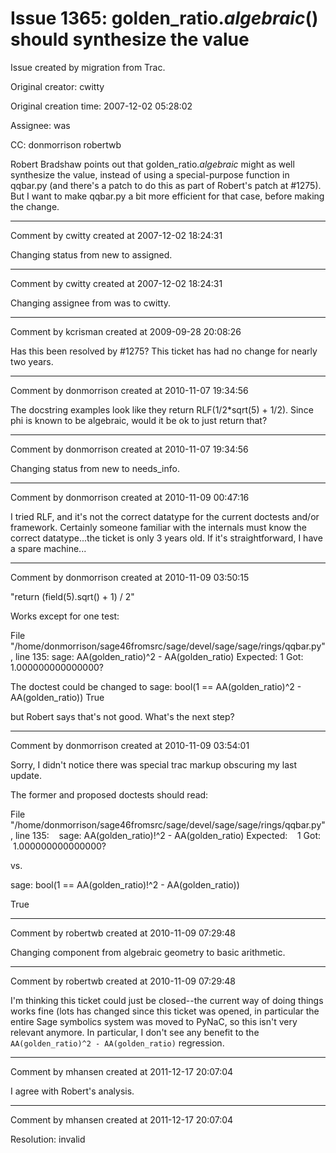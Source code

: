 # Issue 1365: golden_ratio._algebraic_() should synthesize the value

Issue created by migration from Trac.

Original creator: cwitty

Original creation time: 2007-12-02 05:28:02

Assignee: was

CC:  donmorrison robertwb

Robert Bradshaw points out that golden_ratio._algebraic_ might as well synthesize the value, instead of using a special-purpose function in qqbar.py (and there's a patch to do this as part of Robert's patch at #1275).  But I want to make qqbar.py a bit more efficient for that case, before making the change.


---

Comment by cwitty created at 2007-12-02 18:24:31

Changing status from new to assigned.


---

Comment by cwitty created at 2007-12-02 18:24:31

Changing assignee from was to cwitty.


---

Comment by kcrisman created at 2009-09-28 20:08:26

Has this been resolved by #1275?  This ticket has had no change for nearly two years.


---

Comment by donmorrison created at 2010-11-07 19:34:56

The docstring examples look like they return RLF(1/2*sqrt(5) + 1/2).  Since phi is known to be algebraic, would it be ok to just return that?


---

Comment by donmorrison created at 2010-11-07 19:34:56

Changing status from new to needs_info.


---

Comment by donmorrison created at 2010-11-09 00:47:16

I tried RLF, and it's not the correct datatype for the current doctests and/or framework.  Certainly someone familiar with the internals must know the correct datatype...the ticket is only 3 years old.  If it's straightforward, I have a spare machine...


---

Comment by donmorrison created at 2010-11-09 03:50:15

"return (field(5).sqrt() + 1) / 2"

Works except for one test:

File "/home/donmorrison/sage46fromsrc/sage/devel/sage/sage/rings/qqbar.py",
line 135:
   sage: AA(golden_ratio)^2 - AA(golden_ratio)
Expected:
   1
Got:
   1.000000000000000?

The doctest could be changed to 
sage: bool(1 == AA(golden_ratio)^2 - AA(golden_ratio))
True

but Robert says that's not good.  What's the next step?


---

Comment by donmorrison created at 2010-11-09 03:54:01

Sorry, I didn't notice there was special trac markup obscuring my last update.

The former and proposed doctests should read:

File "/home/donmorrison/sage46fromsrc/sage/devel/sage/sage/rings/qqbar.py",
line 135:
   sage: AA(golden_ratio)!^2 - AA(golden_ratio)
Expected:
   1
Got:
   1.000000000000000?

vs.

sage: bool(1 == AA(golden_ratio)!^2 - AA(golden_ratio))

True


---

Comment by robertwb created at 2010-11-09 07:29:48

Changing component from algebraic geometry to basic arithmetic.


---

Comment by robertwb created at 2010-11-09 07:29:48

I'm thinking this ticket could just be closed--the current way of doing things works fine (lots has changed since this ticket was opened, in particular the entire Sage symbolics system was moved to PyNaC, so this isn't very relevant anymore. In particular, I don't see any benefit to the `AA(golden_ratio)^2 - AA(golden_ratio)` regression.


---

Comment by mhansen created at 2011-12-17 20:07:04

I agree with Robert's analysis.


---

Comment by mhansen created at 2011-12-17 20:07:04

Resolution: invalid
